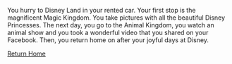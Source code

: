 You hurry to Disney Land in your rented car. Your first stop is the magnificent Magic Kingdom. You take pictures with all the beautiful Disney Princesses. The next day, you go to the Animal Kingdom, you watch an animal show and you took a wonderful video that you shared on your Facebook. Then, you return home on after your joyful days at Disney. 

[Return Home](../airport.md)

